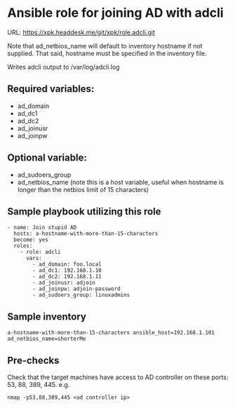 # Ansible role for joining AD with adcli
URL: https://xpk.headdesk.me/git/xpk/role.adcli.git

Note that ad_netbios_name will default to inventory hostname if not supplied. That said, hostname must be specified in the inventory file.

Writes adcli output to /var/log/adcli.log

## Required variables:
- ad_domain 
- ad_dc1
- ad_dc2
- ad_joinusr
- ad_joinpw

## Optional variable:
- ad_sudoers_group
- ad_netbios_name (note this is a host variable, useful when hostname is longer than the netbios limit of 15 characters)

## Sample playbook utilizing this role
```
- name: Join stupid AD
  hosts: a-hostname-with-more-than-15-characters
  become: yes
  roles:
    - role: adcli
      vars:
        - ad_domain: foo.local
        - ad_dc1: 192.168.1.10
        - ad_dc2: 192.168.1.11
        - ad_joinusr: adjoin
        - ad_joinpw: adjoin-password
        - ad_sudoers_group: linuxadmins
```

## Sample inventory
```
a-hostname-with-more-than-15-characters ansible_host=192.168.1.101 ad_netbios_name=shorterMe
```


## Pre-checks
Check that the target machines have access to AD controller on these ports: 53, 88, 389, 445. e.g.
```
nmap -p53,88,389,445 <ad controller ip>
```

